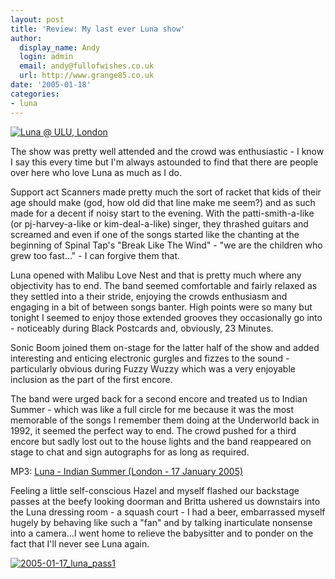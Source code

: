 ```yaml
---
layout: post
title: 'Review: My last ever Luna show'
author:
  display_name: Andy
  login: admin
  email: andy@fullofwishes.co.uk
  url: http://www.grange85.co.uk
date: '2005-01-18'
categories:
- luna
---
```


<a href="https://www.flickr.com/photos/grange85/3480775" title="Luna @ ULU, London by Andy Aldridge, on Flickr"><img class="aligncenter" src="https://farm1.staticflickr.com/3/3480775_2af57fb2c9_z.jpg" alt="Luna @ ULU, London"></a>

The show was pretty well attended and the crowd was enthusiastic - I know I say this every time but I'm always astounded to find that there are people over here who love Luna as much as I do.

Support act Scanners made pretty much the sort of racket that kids of their age should make (god, how old did that line make me seem?) and as such made for a decent if noisy start to the evening. With the patti-smith-a-like (or pj-harvey-a-like or kim-deal-a-like) singer, they thrashed guitars and screamed and even if one of the songs started like the chanting at the beginning of Spinal Tap's "Break Like The Wind" - "we are the children who grew too fast..." - I can forgive them that.

Luna opened with Malibu Love Nest and that is pretty much where any objectivity has to end. The band seemed comfortable and fairly relaxed as they settled into a their stride, enjoying the crowds enthusiasm and engaging in a bit of between songs banter. High points were so many but tonight I seemed to enjoy those extended grooves they occasionally go into - noticeably during Black Postcards and, obviously, 23 Minutes.

Sonic Boom joined them on-stage for the latter half of the show and added interesting and enticing electronic gurgles and fizzes to the sound - particularly obvious during Fuzzy Wuzzy which was a very enjoyable inclusion as the part of the first encore.

The band were urged back for a second encore and treated us to Indian Summer - which was like a full circle for me because it was the most memorable of the songs I remember them doing at the Underworld back in 1992, it seemed the perfect way to end. The crowd pushed for a third encore but sadly lost out to the house lights and the band reappeared on stage to chat and sign autographs for as long as required.


MP3: [Luna - Indian Summer (London - 17 January 2005)](https://media.fullofwishes.co.uk/02-luna/audio/2005-01-17-18-luna-indian-summer.mp3)

Feeling a little self-conscious Hazel and myself flashed our backstage passes at the beefy looking doorman and Britta ushered us downstairs into the Luna dressing room - a squash court - I had a beer, embarrassed myself hugely by behaving like such a "fan" and by talking inarticulate nonsense into a camera...I went home to relieve the babysitter and to ponder on the fact that I'll never see Luna again.

<a href="https://www.flickr.com/photos/grange85/5752451853" title="2005-01-17_luna_pass1 by Andy Aldridge, on Flickr"><img class="aligncenter" src="https://farm6.staticflickr.com/5110/5752451853_70d8d22ef6_z.jpg" alt="2005-01-17_luna_pass1"></a>

